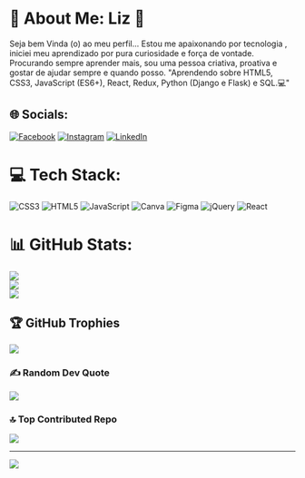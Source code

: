 # 💫 About Me: Liz 🧡

Seja bem Vinda (o) ao meu perfil... Estou me apaixonando por tecnologia , iniciei meu aprendizado por pura curiosidade e força de vontade. Procurando sempre aprender mais, sou uma pessoa criativa, proativa e gostar de ajudar sempre e quando posso. "Aprendendo sobre HTML5, CSS3, JavaScript (ES6+), React, Redux, Python (Django e Flask) e SQL.💻"


## 🌐 Socials:
[![Facebook](https://img.shields.io/badge/Facebook-%231877F2.svg?logo=Facebook&logoColor=white)](https://facebook.com/eu.lizsouza) [![Instagram](https://img.shields.io/badge/Instagram-%23E4405F.svg?logo=Instagram&logoColor=white)](https://instagram.com/eu.lizsouza) [![LinkedIn](https://img.shields.io/badge/LinkedIn-%230077B5.svg?logo=linkedin&logoColor=white)](https://linkedin.com/in/larissa-souza-26591914b/) 

# 💻 Tech Stack:
![CSS3](https://img.shields.io/badge/css3-%231572B6.svg?style=for-the-badge&logo=css3&logoColor=white) ![HTML5](https://img.shields.io/badge/html5-%23E34F26.svg?style=for-the-badge&logo=html5&logoColor=white) ![JavaScript](https://img.shields.io/badge/javascript-%23323330.svg?style=for-the-badge&logo=javascript&logoColor=%23F7DF1E) ![Canva](https://img.shields.io/badge/Canva-%2300C4CC.svg?style=for-the-badge&logo=Canva&logoColor=white) 	![Figma](https://img.shields.io/badge/figma-%23F24E1E.svg?style=for-the-badge&logo=figma&logoColor=white) ![jQuery](https://img.shields.io/badge/jquery-%230769AD.svg?style=for-the-badge&logo=jquery&logoColor=white) ![React](https://img.shields.io/badge/react-%2320232a.svg?style=for-the-badge&logo=react&logoColor=%2361DAFB)
# 📊 GitHub Stats:
![](https://github-readme-stats.vercel.app/api?username=LarissaLizR&theme=tokyonight&hide_border=false&include_all_commits=false&count_private=false)<br/>
![](https://github-readme-streak-stats.herokuapp.com/?user=LarissaLizR&theme=tokyonight&hide_border=false)<br/>
![](https://github-readme-stats.vercel.app/api/top-langs/?username=LarissaLizR&theme=tokyonight&hide_border=false&include_all_commits=false&count_private=false&layout=compact)

## 🏆 GitHub Trophies
![](https://github-profile-trophy.vercel.app/?username=LarissaLizR&theme=tokyonight&no-frame=false&no-bg=false&margin-w=4)

### ✍️ Random Dev Quote
![](https://quotes-github-readme.vercel.app/api?type=vetical&theme=tokyonight)

### 🔝 Top Contributed Repo
![](https://github-contributor-stats.vercel.app/api?username=LarissaLizR&limit=5&theme=dracula&combine_all_yearly_contributions=true)

---
[![](https://visitcount.itsvg.in/api?id=LarissaLizR&icon=2&color=12)](https://visitcount.itsvg.in)

<!-- Proudly created with GPRM ( https://gprm.itsvg.in ) -->
